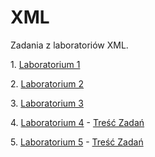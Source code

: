 # XML
Zadania z laboratoriów XML.

<p>1. <a href="https://github.com/apysk6/XML/tree/master/Lab1">Laboratorium 1</a>
<p>2. <a href="https://github.com/apysk6/XML/tree/master/Lab2">Laboratorium 2</a>
<p>3. <a href="https://github.com/apysk6/XML/tree/master/Lab3">Laboratorium 3</a>
<p>4. <a href="https://github.com/apysk6/XML/tree/master/Lab1">Laboratorium 4</a> - <a href="https://github.com/apysk6/XML/blob/master/Lab4/lab1_4_0.pdf">Treść Zadań</a>
<p>5. <a href="https://github.com/apysk6/XML/tree/master/Lab5">Laboratorium 5</a> - <a href="https://github.com/apysk6/XML/blob/master/Lab5/lab1_5_0.pdf">Treść Zadań</a>
